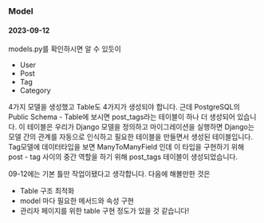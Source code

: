 ### Model
#### 2023-09-12

models.py를 확인하시면 알 수 있듯이

* User
* Post
* Tag
* Category


4가지 모델을 생성했고 Table도 4가지가 생성되야 합니다. 근데 PostgreSQL의 Public Schema - Table에 보시면 post_tags라는 테이블이 하나 더 생성되어 있습니다. 이 테이블은 우리가 Django 모델을 정의하고 마이그레이션을 실행하면 Django는 모델 간의 관계를 자동으로 인식하고 필요한 테이블을 만들면서 생성된 테이블입니다. 
Tag모델에 데이터타입을 보면 ManyToManyField 인데 이 타입을 구현하기 위해 post - tag 사이의 중간 역할을 하기 위해 post_tags 테이블이 생성되었습니다. 

09-12에는 기본 틀만 작업이됐다고 생각합니다. 다음에 해볼만한 것은
* Table 구조 최적화
* model 마다 필요한 메서드와 속성 구현
* 관리자 페이지를 위한 table 구현 
정도가 있을 것 같습니다!